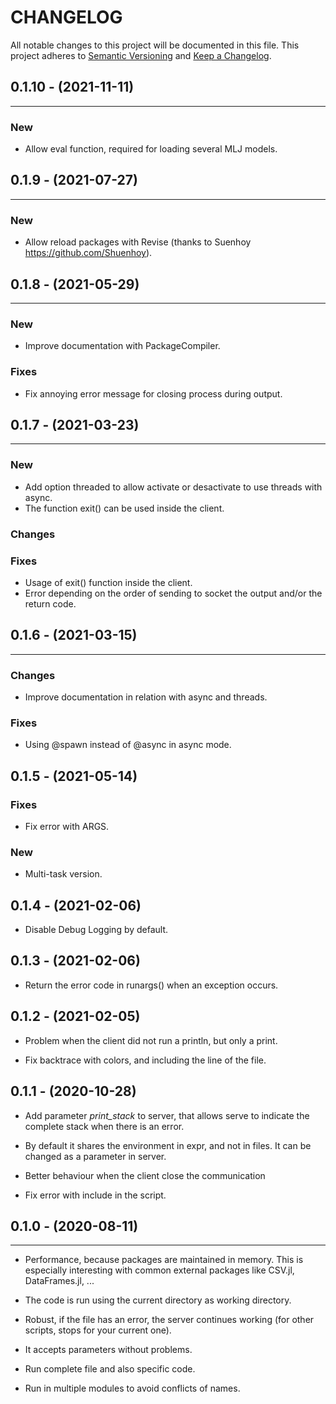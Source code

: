 # CHANGELOG

All notable changes to this project will be documented in this file.
This project adheres to [Semantic Versioning](http://semver.org/) and [Keep a
Changelog](http://keepachangelog.com/).

## 0.1.10 - (2021-11-11)
---

### New
* Allow eval function, required for loading several MLJ models.

## 0.1.9 - (2021-07-27)
---

### New
* Allow reload packages with Revise (thanks to Suenhoy https://github.com/Shuenhoy).


## 0.1.8 - (2021-05-29)
---

### New
* Improve documentation with PackageCompiler.

### Fixes
* Fix annoying error message for closing process during output.

## 0.1.7 - (2021-03-23)
---

### New
* Add option threaded to allow activate or desactivate to use threads with async.
* The function exit() can be used inside the client.

### Changes


### Fixes
* Usage of exit() function inside the client.
* Error depending on the order of sending to socket the output and/or the return code.


## 0.1.6 - (2021-03-15)
---

### Changes
* Improve documentation in relation with async and threads.


### Fixes
* Using @spawn instead of @async in async mode.


## 0.1.5 - (2021-05-14)

### Fixes

* Fix error with ARGS.

### New

* Multi-task version.

## 0.1.4 - (2021-02-06)

* Disable Debug Logging by default.

## 0.1.3 - (2021-02-06)

* Return the error code in runargs() when an exception occurs.

## 0.1.2 - (2021-02-05)

* Problem when the client did not run a println, but only a print.

* Fix backtrace with colors, and including the line of the file.

## 0.1.1 - (2020-10-28)

* Add parameter *print_stack* to server, that allows serve to indicate the
  complete stack when there is an error.


* By default it shares the environment in expr, and not in files. It can be
  changed as a parameter in server.


* Better behaviour when the client close the communication

* Fix error with include in the script.

## 0.1.0 - (2020-08-11)
---

- Performance, because packages are maintained in memory. This is especially interesting with common external packages like CSV.jl, DataFrames.jl, ...

- The code is run using the current directory as working directory.

- Robust, if the file has an error, the server continues working (for other scripts, stops for your current one).

- It accepts parameters without problems.

- Run complete file and also specific code.

- Run in multiple modules to avoid conflicts of names.

